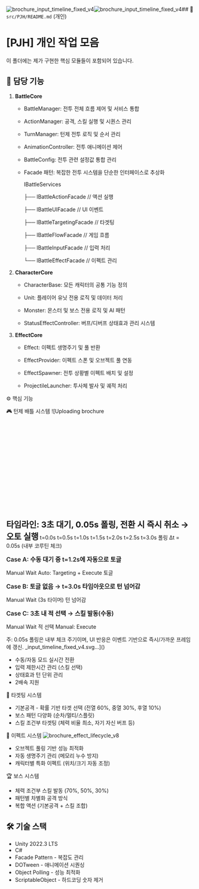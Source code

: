 ![brochure_input_timeline_fixed_v4](https://github.com/user-attachments/assets/ba65a9f6-ca16-4694-9604-42228f066697)![brochure_input_timeline_fixed_v4](https://github.com/user-attachments/assets/2c96ce4d-5702-4ede-b5ec-309dd7d7c1f8)## 📄 `src/PJH/README.md` (개인)

# [PJH] 개인 작업 모음
이 폴더에는 제가 구현한 핵심 모듈들이 포함되어 있습니다.

## 📌 담당 기능
1. **BattleCore**

   - BattleManager: 전투 전체 흐름 제어 및 서비스 통합
   
   - ActionManager: 공격, 스킬 실행 및 시퀀스 관리
   
   - TurnManager: 턴제 전투 로직 및 순서 관리
   
   - AnimationController: 전투 애니메이션 제어
   
   - BattleConfig: 전투 관련 설정값 통합 관리
   
   - Facade 패턴: 복잡한 전투 시스템을 단순한 인터페이스로 추상화
   

     IBattleServices
   
      ├── IBattleActionFacade    // 액션 실행
   
      ├── IBattleUIFacade        // UI 이벤트
   
      ├── IBattleTargetingFacade // 타겟팅
   
      ├── IBattleFlowFacade      // 게임 흐름
   
      ├── IBattleInputFacade     // 입력 처리
   
      └── IBattleEffectFacade    // 이펙트 관리

3. **CharacterCore**
 
   - CharacterBase: 모든 캐릭터의 공통 기능 정의
   
   - Unit: 플레이어 유닛 전용 로직 및 데이터 처리
   
   - Monster: 몬스터 및 보스 전용 로직 및 AI 패턴
   
   - StatusEffectController: 버프/디버프 상태효과 관리 시스템

5. **EffectCore**
 
   - Effect: 이펙트 생명주기 및 풀 반환
   
   - EffectProvider: 이펙트 스폰 및 오브젝트 풀 연동
   
   - EffectSpawner: 전투 상황별 이펙트 배치 및 설정
   
   - ProjectileLauncher: 투사체 발사 및 궤적 처리
  
⚙️ 핵심 기능

🎮 턴제 배틀 시스템
![Uploading brochure
<svg xmlns="http://www.w3.org/2000/svg" width="1100" height="560" viewBox="0 0 1100 560">
  <defs>
    <style>
      .title { font: 700 22px -apple-system, BlinkMacSystemFont, "Segoe UI", Roboto, "Noto Sans KR", Arial, sans-serif; }
      .subtitle { font: 600 16px -apple-system, BlinkMacSystemFont, "Segoe UI", Roboto, "Noto Sans KR", Arial, sans-serif; }
      .label { font: 500 13px -apple-system, BlinkMacSystemFont, "Segoe UI", Roboto, "Noto Sans KR", Arial, sans-serif; }
      .small { font: 500 12px -apple-system, BlinkMacSystemFont, "Segoe UI", Roboto, "Noto Sans KR", Arial, sans-serif; }
    </style>
    <marker id="arrowDark" viewBox="0 0 10 10" refX="10" refY="5" markerWidth="8" markerHeight="8" orient="auto-start-reverse">
      <path d="M 0 0 L 10 5 L 0 10 z" fill="#222"/>
    </marker>
  </defs>

  <rect x="0" y="0" width="1100" height="560" fill="#fafafa"/>
  <text x="40" y="48" class="title" fill="#111">타임라인: 3초 대기, 0.05s 폴링, 전환 시 즉시 취소 → 오토 실행</text>

  <!-- Axis -->
  <line x1="120" y1="140" x2="1020" y2="140" stroke="#222" stroke-width="1.4"/>
  <!-- ticks every 0.5s -->
  <g fill="#111" class="small">
    <g transform="translate(120,0)"><line x1="0" y1="134" x2="0" y2="146" stroke="#222"/><text x="0" y="122" text-anchor="middle">t=0.0s</text></g>
    <g transform="translate(270,0)"><line x1="0" y1="134" x2="0" y2="146" stroke="#222"/><text x="0" y="122" text-anchor="middle">t=0.5s</text></g>
    <g transform="translate(420,0)"><line x1="0" y1="134" x2="0" y2="146" stroke="#222"/><text x="0" y="122" text-anchor="middle">t=1.0s</text></g>
    <g transform="translate(570,0)"><line x1="0" y1="134" x2="0" y2="146" stroke="#222"/><text x="0" y="122" text-anchor="middle">t=1.5s</text></g>
    <g transform="translate(720,0)"><line x1="0" y1="134" x2="0" y2="146" stroke="#222"/><text x="0" y="122" text-anchor="middle">t=2.0s</text></g>
    <g transform="translate(870,0)"><line x1="0" y1="134" x2="0" y2="146" stroke="#222"/><text x="0" y="122" text-anchor="middle">t=2.5s</text></g>
    <g transform="translate(1020,0)"><line x1="0" y1="134" x2="0" y2="146" stroke="#222"/><text x="0" y="122" text-anchor="middle">t=3.0s</text></g>
  </g>
  <text x="570" y="168" text-anchor="middle" class="small" fill="#444">폴링 Δt = 0.05s (내부 코루틴 체크)</text>

  <!-- Case A -->
  <text x="40" y="250" class="subtitle" fill="#111">Case A: 수동 대기 중 t=1.2s에 자동으로 토글</text>
  <!-- Manual wait bar 0 ~ 1.2s -->
  <rect x="120" y="268" width="360" height="20" fill="#eaf3ff" stroke="#4a90e2"/>
  <text x="300" y="283" text-anchor="middle" class="small" fill="#1b5dab">Manual Wait</text>
  <!-- Toggle marker at 1.2s -->
  <line x1="480" y1="258" x2="480" y2="302" stroke="#d00" stroke-dasharray="3 3"/>
  <!-- Auto execute 1.2 ~ 1.7s -->
  <rect x="480" y="268" width="150" height="20" fill="#eaffea" stroke="#4caf50"/>
  <text x="555" y="283" text-anchor="middle" class="small" fill="#2e7d32">Auto: Targeting + Execute</text>
  <!-- cancelToken note -->
  <line x1="480" y1="338" x2="480" y2="288" stroke="#222" stroke-width="1.2" marker-end="url(#arrowDark)"/>
  <text x="480" y="352" text-anchor="middle" class="small" fill="#222">토글</text>

  <!-- Case B -->
  <text x="40" y="370" class="subtitle" fill="#111">Case B: 토글 없음 → t=3.0s 타임아웃으로 턴 넘어감</text>
  <!-- Manual wait bar 0 ~ 3.0s -->
  <rect x="120" y="388" width="900" height="20" fill="#fff7e6" stroke="#ff9800"/>
  <text x="570" y="403" text-anchor="middle" class="small" fill="#e65100">Manual Wait (3s 타이머)</text>
  <!-- Auto execute after timeout -->
  <rect x="1020" y="388" width="60" height="20" fill="#ffecec" stroke="#e53935"/>
  <text x="1050" y="403" text-anchor="middle" class="small" fill="#b71c1c">턴 넘어감</text>


  <!-- Case C -->
  <text x="40" y="450" class="subtitle" fill="#111">Case C: 3초 내 적 선택 → 스킬 발동(수동)</text>
  <!-- Manual wait bar 0 ~ 1.8s -->
  <rect x="120" y="468" width="540" height="20" fill="#eaf3ff" stroke="#4a90e2"/>
  <text x="390" y="483" text-anchor="middle" class="small" fill="#1b5dab">Manual Wait</text>
  <!-- Select marker at 1.8s -->
  <line x1="660" y1="458" x2="660" y2="502" stroke="#222" stroke-dasharray="3 3"/>
  <text x="660" y="456" class="small" fill="#222" text-anchor="middle">적 선택</text>
  <!-- Manual execute 1.8 ~ 2.4s -->
  <rect x="660" y="468" width="180" height="20" fill="#eaffea" stroke="#2e7d32"/>
  <text x="750" y="483" text-anchor="middle" class="small" fill="#2e7d32">Manual: Execute</text>

  <text x="40" y="536" class="small" fill="#444">주: 0.05s 폴링은 내부 체크 주기이며, UI 반응은 이벤트 기반으로 즉시/가까운 프레임에 갱신.</text>
</svg>
_input_timeline_fixed_v4.svg…]()


- 수동/자동 모드 실시간 전환
- 입력 제한시간 관리 (스킬 선택)
- 상태효과 턴 단위 관리
- 2배속 지원

🤖 타겟팅 시스템

- 기본공격 - 확률 기반 타겟 선택 (전열 60%, 중열 30%, 후열 10%)
- 보스 패턴 다양화 (순차/멀티/스플릿)
- 스킬 조건부 타겟팅 (체력 비율 최소, 자기 자신 버프 등)

🎨 이펙트 시스템
![brochure_effect_lifecycle_v8](https://github.com/user-attachments/assets/44c19cad-44d0-4cd9-9d36-4b8cdc830089)

- 오브젝트 풀링 기반 성능 최적화
- 자동 생명주기 관리 (메모리 누수 방지)
- 캐릭터별 특화 이펙트 (위치/크기 자동 조정)

🏆 보스 시스템

- 체력 조건부 스킬 발동 (70%, 50%, 30%)
- 패턴별 차별화 공격 방식
- 복합 액션 (기본공격 + 스킬 조합)

## 🛠 기술 스택
- Unity 2022.3 LTS
- C#
- Facade Pattern - 복잡도 관리
- DOTween - 애니메이션 시퀀싱
- Object Polling - 성능 최적화
- ScriptableObject - 하드코딩 숫자 제거
